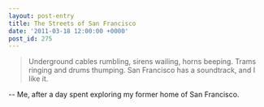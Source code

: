 ```yaml
---
layout: post-entry
title: The Streets of San Francisco
date: '2011-03-18 12:00:00 +0000'
post_id: 275
---
```

> Underground cables rumbling, sirens wailing, horns beeping. Trams ringing and drums thumping. San Francisco has a soundtrack, and I like it.

-- Me, after a day spent exploring my former home of San Francisco.